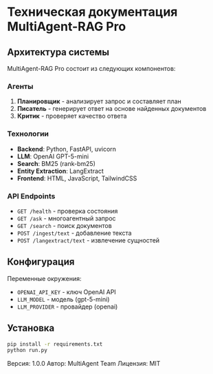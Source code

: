 # Техническая документация MultiAgent-RAG Pro

## Архитектура системы

MultiAgent-RAG Pro состоит из следующих компонентов:

### Агенты
1. **Планировщик** - анализирует запрос и составляет план
2. **Писатель** - генерирует ответ на основе найденных документов  
3. **Критик** - проверяет качество ответа

### Технологии
- **Backend**: Python, FastAPI, uvicorn
- **LLM**: OpenAI GPT-5-mini
- **Search**: BM25 (rank-bm25)
- **Entity Extraction**: LangExtract
- **Frontend**: HTML, JavaScript, TailwindCSS

### API Endpoints

- `GET /health` - проверка состояния
- `GET /ask` - многоагентный запрос
- `GET /search` - поиск документов
- `POST /ingest/text` - добавление текста
- `POST /langextract/text` - извлечение сущностей

## Конфигурация

Переменные окружения:
- `OPENAI_API_KEY` - ключ OpenAI API
- `LLM_MODEL` - модель (gpt-5-mini)
- `LLM_PROVIDER` - провайдер (openai)

## Установка

```bash
pip install -r requirements.txt
python run.py
```

Версия: 1.0.0
Автор: MultiAgent Team
Лицензия: MIT
